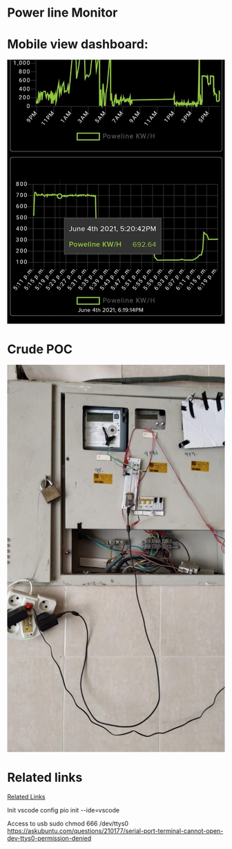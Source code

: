 # Power line Monitor

# Mobile view dashboard:
![Image1](Assets/Image1.jpeg)

# Crude POC
![Image2](Assets/Image2.jpeg)

# Related links
[Related Links](Assets/RelatedLinks.html)

Init vscode config
pio init --ide=vscode


Access to usb 
sudo chmod 666 /dev/ttys0
https://askubuntu.com/questions/210177/serial-port-terminal-cannot-open-dev-ttys0-permission-denied
